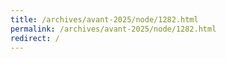 ```yaml
---
title: /archives/avant-2025/node/1282.html
permalink: /archives/avant-2025/node/1282.html
redirect: /
---
```

